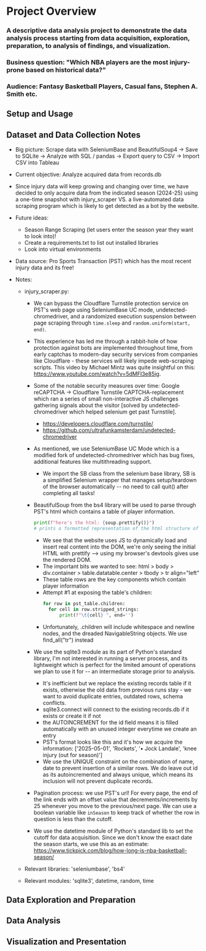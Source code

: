 # Project Overview 

### A descriptive data analysis project to demonstrate the data analysis process starting from data acquisition, exploration, preparation, to analysis of findings, and visualization. 

### Business question: "Which NBA players are the most injury-prone based on historical data?"

### Audience: Fantasy Basketball Players, Casual fans, Stephen A. Smith etc.

## Setup and Usage 

## Dataset and Data Collection Notes
- Big picture: Scrape data with SeleniumBase and BeautifulSoup4 -> Save to SQLite -> Analyze with SQL / pandas -> Export query to CSV -> Import CSV into Tableau
- Current objective: Analyze acquired data from records.db

- Since injury data will keep growing and changing over time, we have decided to only acquire data from the indicated season (2024-25) using a one-time snapshot with injury_scraper VS. a live-automated data scraping program which is likely to get detected as a bot by the website.
  
- Future ideas: 
  - Season Range Scraping (let users enter the season year they want to look into)!
  - Create a requirements.txt to list out installed libraries
  - Look into virtual environments
- Data source: Pro Sports Transaction (PST) which has the most recent injury data and its free!
  

- Notes: 
  - injury_scraper.py:
    - We can bypass the Cloudflare Turnstile protection service on PST's web page using SeleniumBase UC mode, undetected-chromedriver, and a randomized execution suspension between page scraping through ```time.sleep``` and ```random.uniform(start, end)```. 
    - This experience has led me through a rabbit-hole of how protection against bots are implemented throughout time, from early captchas to modern-day security services from companies like Cloudflare - these services will likely impede web-scraping scripts. This video by Michael Mintz was quite insightful on this: https://www.youtube.com/watch?v=5dMFI3e85ig.
    - Some of the notable security measures over time: Google reCAPTCHA -> Cloudflare Turnstile CAPTCHA-replacement which ran a series of small non-interactive JS challenges gathering signals about the visitor [solved by undetected-chromedriver which helped selenium get past Turnstile].
      - https://developers.cloudflare.com/turnstile/
      - https://github.com/ultrafunkamsterdam/undetected-chromedriver
    - As mentioned, we use SeleniumBase UC Mode which is a modified fork of undetected-chromedriver which has bug fixes, additional features like multithreading support. 
      - We import the SB class from the selenium base library, SB is a simplified Selenium wrapper that manages setup/teardown of the browser automatically -- no need to call quit() after completing all tasks!
    
    - BeautifulSoup from the bs4 library will be used to parse through PST's html which contains a table of player information.
       ```python 
       print(f"here's the html: {soup.prettify()}") 
      # prints a formatted representation of the html structure of website
       ```
      - We see that the website uses JS to dynamically load and insert real content into the DOM, we're only seeing the initial HTML with prettify --> using my browser's devtools gives use the rendered DOM.
      - The important bits we wanted to see: html > body > div.container > table.datatable.center > tbody > tr align="left"
      - These table rows are the key components which contain player information
      - Attempt #1 at exposing the table's children: 
        ```python
        for row in pst_table.children:
          for cell in row.stripped_strings:
              print(f"\t{cell} ", end='')
        ```
      - Unfortunately, .children will include whitespace and newline nodes, and the dreaded NavigableString objects. We use find_all("tr") instead
    
    - We use the sqlite3 module as its part of Python's standard library, I'm not interested in running a server process, and its lightweight which is perfect for the limited amount of operations we plan to use it for -- an intermediate storage prior to analysis.
      - It's inefficient but we replace the existing records table if it exists, otherwise the old data from previous runs stay - we want to avoid duplicate entries, outdated rows, schema conflicts.
      - sqlite3.connect will connect to the existing records.db if it exists or create it if not
      - the AUTOINCREMENT for the id field means it is filled automatically with an unused integer everytime we create an entry
      - PST's format looks like this and it's how we acquire the information: ['2025-05-01', 'Rockets', '• Jock Landale', 'knee injury (out for season)']
      - We use the UNIQUE constraint on the combination of name, date to prevent insertion of a similar rows. We do leave out id as its autoincremented and always unique, which means its inclusion will not prevent duplicate records. 
    
    - Pagination process: we use PST's url! For every page, the end of the link ends with an offset value that decrements/increments by 25 whenever you move to the previous/next page. We can use a boolean variable like ```inSeason``` to keep track of whether the row in question is less than the cutoff. 
    - We use the datetime module of Python's standard lib to set the cutoff for data acquisition. Since we don't know the exact date the season starts, we use this as an estimate: https://www.tickpick.com/blog/how-long-is-nba-basketball-season/

  - Relevant libraries: 'seleniumbase', 'bs4' 
  - Relevant modules: 'sqlite3', datetime, random, time

## Data Exploration and Preparation

## Data Analysis

## Visualization and Presentation

